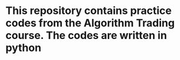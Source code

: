 # This repository contains practice codes from the Algorithm Trading course. The codes are written in python
